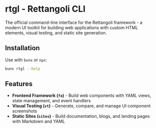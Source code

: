 # rtgl - Rettangoli CLI

The official command-line interface for the Rettangoli framework - a modern UI toolkit for building web applications with custom HTML elements, visual testing, and static site generation.

## Installation

Use with `bunx` or `npx`:

```bash
bunx rtgl --help
```

## Features

- **Frontend Framework (`fe`)** - Build web components with YAML views, state management, and event handlers
- **Visual Testing (`vt`)** - Generate, compare, and manage UI component screenshots
- **Static Sites (`sites`)** - Build documentation, blogs, and landing pages with Markdown and YAML
